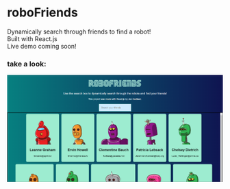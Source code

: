 # roboFriends
Dynamically search through friends to find a robot!
<br> Built with React.js
<br> Live demo coming soon!

### take a look:

![RoboFriendsPortfolioPic.PNG](RoboFriendsPortfolioPic.PNG)
